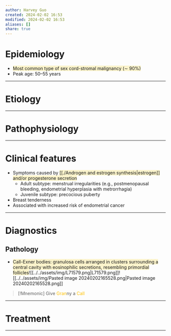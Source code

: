 ```yaml
---
author: Harvey Guo
created: 2024-02-02 16:53
modified: 2024-02-02 16:53
aliases: []
share: true
---
```

# Epidemiology
- <span style="background:rgba(240, 200, 0, 0.2)">Most common type of sex cord-stromal malignancy (∼ 90%)</span>
- Peak age: 50–55 years

---
# Etiology


---
# Pathophysiology


---
# Clinical features
- Symptoms caused by <span style="background:rgba(240, 200, 0, 0.2)">[[./Androgen and estrogen synthesis|estrogen]] and/or progesterone secretion</span>
	- Adult subtype: menstrual irregularities (e.g., postmenopausal bleeding, endometrial hyperplasia with metrorrhagia)
	- Juvenile subtype: precocious puberty
- Breast tenderness
- Associated with increased risk of endometrial cancer

---
# Diagnostics
## Pathology
- <span style="background:rgba(240, 200, 0, 0.2)">Call-Exner bodies: granulosa cells arranged in clusters surrounding a central cavity with eosinophilic secretions, resembling primordial follicles</span>![[../../assets/img/L71579.png|L71579.png]]![[../../assets/img/Pasted image 20240202165528.png|Pasted image 20240202165528.png]]

>[!Mnemonic] 
>Give <font color="#ffc000">Gran</font>ny a <font color="#ffc000">Call</font>

---
# Treatment


---
